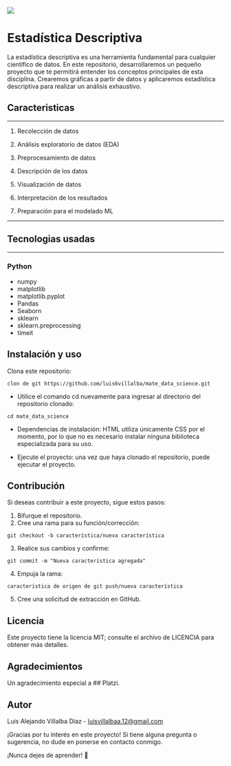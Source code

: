 ![](https://estadistica2015et.weebly.com/uploads/5/2/9/7/52975741/2085580.png?313)

# Estadística Descriptiva

La estadística descriptiva es una herramienta fundamental para cualquier científico de datos. En este repositorio, desarrollaremos un pequeño proyecto que te permitirá entender los conceptos principales de esta disciplina. Crearemos gráficas a partir de datos y aplicaremos estadística descriptiva para realizar un análisis exhaustivo.

## Caracteristicas

------

1. Recolección de datos

2. Análisis exploratorio de datos (EDA)

3. Preprocesamiento de datos

4. Descripción de los datos

5. Visualización de datos

6. Interpretación de los resultados

7. Preparación para el modelado ML

------

## Tecnologias usadas

------

### Python

- numpy
- matplotlib
- matplotlib.pyplot
- Pandas
- Seaborn
- sklearn
- sklearn.preprocessing
- timeit

## Instalación y uso

Clona este repositorio:

```golpecito
clon de git https://github.com/luis6villalba/mate_data_science.git
```

- Utilice el comando cd nuevamente para ingresar al directorio del repositorio clonado:

```golpecito
cd mate_data_science
```

- Dependencias de instalación: HTML utiliza únicamente CSS por el momento, por lo que no es necesario instalar ninguna biblioteca especializada para su uso.

- Ejecute el proyecto: una vez que haya clonado el repositorio, puede ejecutar el proyecto.

## Contribución

Si deseas contribuir a este proyecto, sigue estos pasos:

1. Bifurque el repositorio.
2. Cree una rama para su función/corrección:

```golpecito
git checkout -b característica/nueva característica
```

3. Realice sus cambios y confirme:

```golpecito
git commit -m "Nueva característica agregada"
```

4. Empuja la rama:

```golpecito
característica de origen de git push/nueva característica
```

5. Cree una solicitud de extracción en GitHub.

## Licencia

Este proyecto tiene la licencia MIT; consulte el archivo de LICENCIA para obtener más detalles.

## Agradecimientos

Un agradecimiento especial a ## Platzi.

## Autor

Luis Alejando Villalba Díaz - luisvillalbaa.12@gmail.com

¡Gracias por tu interés en este proyecto! Si tiene alguna pregunta o sugerencia, no dude en ponerse en contacto conmigo.

¡Nunca dejes de aprender! 🚀